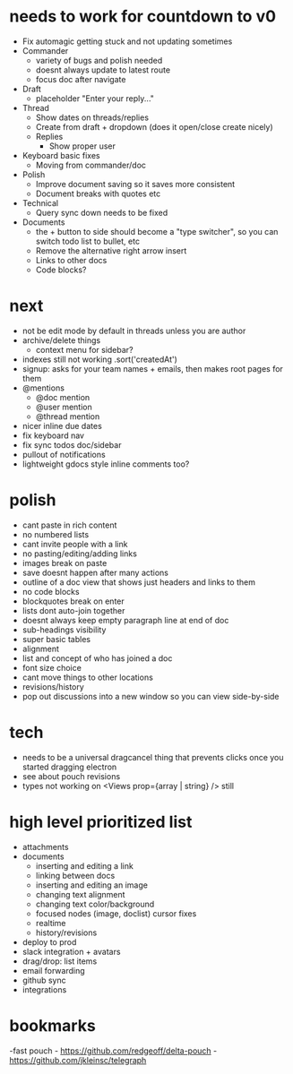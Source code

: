 # needs to work for countdown to v0
  - Fix automagic getting stuck and not updating sometimes
  - Commander
    - variety of bugs and polish needed
    - doesnt always update to latest route
    - focus doc after navigate
  - Draft
    - placeholder "Enter your reply..."
  - Thread
    - Show dates on threads/replies
    - Create from draft + dropdown (does it open/close create nicely)
    - Replies
      - Show proper user
  - Keyboard basic fixes
    - Moving from commander/doc
  - Polish
    - Improve document saving so it saves more consistent
    - Document breaks with quotes etc
  - Technical
    - Query sync down needs to be fixed
  - Documents
    - the + button to side should become a "type switcher", so you can switch todo list to bullet, etc
    - Remove the alternative right arrow insert
    - Links to other docs
    - Code blocks?

# next
  - not be edit mode by default in threads unless you are author
  - archive/delete things
    - context menu for sidebar?
  - indexes still not working .sort('createdAt')
  - signup: asks for your team names + emails, then makes root pages for them
  - @mentions
    - @doc mention
    - @user mention
    - @thread mention
  - nicer inline due dates
  - fix keyboard nav
  - fix sync todos doc/sidebar
  - pullout of notifications
  - lightweight gdocs style inline comments too?

# polish
  - cant paste in rich content
  - no numbered lists
  - cant invite people with a link
  - no pasting/editing/adding links
  - images break on paste
  - save doesnt happen after many actions
  - outline of a doc view that shows just headers and links to them
  - no code blocks
  - blockquotes break on enter
  - lists dont auto-join together
  - doesnt always keep empty paragraph line at end of doc
  - sub-headings visibility
  - super basic tables
  - alignment
  - list and concept of who has joined a doc
  - font size choice
  - cant move things to other locations
  - revisions/history
  - pop out discussions into a new window so you can view side-by-side

# tech
  - needs to be a universal dragcancel thing that prevents clicks once you started dragging electron
  - see about pouch revisions
  - types not working on <Views prop={array | string} /> still

# high level prioritized list
  - attachments
  - documents
    - inserting and editing a link
    - linking between docs
    - inserting and editing an image
    - changing text alignment
    - changing text color/background
    - focused nodes (image, doclist) cursor fixes
    - realtime
    - history/revisions
  - deploy to prod
  - slack integration + avatars
  - drag/drop: list items
  - email forwarding
  - github sync
  - integrations

# bookmarks
  -fast pouch
    - https://github.com/redgeoff/delta-pouch
    - https://github.com/jkleinsc/telegraph
